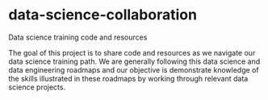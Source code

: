 # data-science-collaboration
Data science training code and resources

The goal of this project is to share code and resources as we navigate our data science training path. 
We are generally following this data science and data engineering roadmaps and our objective is demonstrate knowledge of the skills illustrated in these roadmaps by working through relevant data science projects. 
